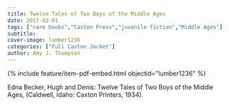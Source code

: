 ```yaml
---
title: Twelve Tales of Two Boys of the Middle Ages
date: 2017-02-01
tags: ["rare books","Caxton Press","juvenile fiction","Middle Ages"]
subtitle: 
cover-image: lumber1236
categories: ["Full Caxton Jacket"]
author: Amy J. Thompson
---
```


{% include feature/item-pdf-embed.html objectid="lumber1236" %}

Edna Becker, Hugh and Denis: Twelve Tales of Two Boys of the Middle Ages, (Caldwell, Idaho: Caxton Printers, 1934).